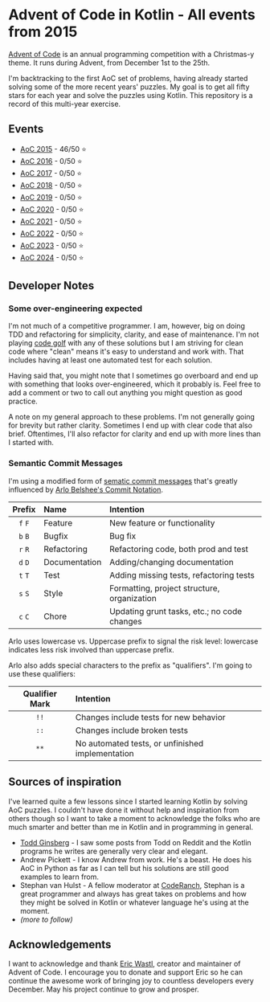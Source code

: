 # Advent of Code in Kotlin - All events from 2015

[Advent of Code](https://adventofcode.com) is an annual programming competition with a Christmas-y theme. It runs during Advent, from December 1st to the 25th.

I'm backtracking to the first AoC set of problems, having already started solving some of the more recent years' puzzles. My goal is to get all fifty stars for each year and solve the puzzles using Kotlin. This repository is a record of this multi-year exercise.

## Events

* [AoC 2015](src/main/kotlin/lacar/junilu/aoc2015/README.md) - 46/50 &#11088;
* [AoC 2016](src/main/kotlin/lacar/junilu/aoc2016/README.md) - 0/50 &#11088;
* [AoC 2017](src/main/kotlin/lacar/junilu/aoc2017/README.md) - 0/50 &#11088;
* [AoC 2018](src/main/kotlin/lacar/junilu/aoc2018/README.md) - 0/50 &#11088;
* [AoC 2019](src/main/kotlin/lacar/junilu/aoc2019/README.md) - 0/50 &#11088;
* [AoC 2020](src/main/kotlin/lacar/junilu/aoc2020/README.md) - 0/50 &#11088;
* [AoC 2021](src/main/kotlin/lacar/junilu/aoc2021/README.md) - 0/50 &#11088;
* [AoC 2022](src/main/kotlin/lacar/junilu/aoc2022/README.md) - 0/50 &#11088;
* [AoC 2023](src/main/kotlin/lacar/junilu/aoc2023/README.md) - 0/50 &#11088;
* [AoC 2024](src/main/kotlin/lacar/junilu/aoc2024/README.md) - 0/50 &#11088;

## Developer Notes

### Some over-engineering expected

I'm not much of a competitive programmer. I am, however, big on doing TDD and refactoring for simplicity, clarity, and ease of maintenance. I'm not playing [code golf](https://code.golf) with any of these solutions but I am striving for clean code where "clean" means it's easy to understand and work with. That includes having at least one automated test for each solution.

Having said that, you might note that I sometimes go overboard and end up with something that looks over-engineered, which it probably is. Feel free to add a comment or two to call out anything you might question as good practice. 

A note on my general approach to these problems. I'm not generally going for brevity but rather clarity. Sometimes I end up with clear code that also brief. Oftentimes, I'll also refactor for clarity and end up with more lines than I started with. 

### Semantic Commit Messages

I'm using a modified form of [sematic commit messages](https://joshbuchea/semantic-commit-messages.md) that's greatly influenced by [Arlo Belshee's Commit Notation](https:github.com/arlobelshee/ArlosCommitNotation).

| Prefix  | Name          | Intention                                   |
|:-------:|:--------------|:--------------------------------------------|
| `f` `F` | Feature       | New feature or functionality                |
| `b` `B` | Bugfix        | Bug fix                                     |
| `r` `R` | Refactoring   | Refactoring code, both prod and test        |
| `d` `D` | Documentation | Adding/changing documentation               |
| `t` `T` | Test          | Adding missing tests, refactoring tests     |
| `s` `S` | Style         | Formatting, project structure, organization |
| `c` `C` | Chore         | Updating grunt tasks, etc.; no code changes |

Arlo uses lowercase vs. Uppercase prefix to signal the risk level: lowercase indicates less risk involved than uppercase prefix.

Arlo also adds special characters to the prefix as "qualifiers". I'm going to use these qualifiers:

| Qualifier Mark | Intention                                          |
|:--------------:|:---------------------------------------------------|
|      `!!`      | Changes include tests for new behavior             |
|      `::`      | Changes include broken tests                       |
|      `**`      | No automated tests, or unfinished implementation   |

## Sources of inspiration

I've learned quite a few lessons since I started learning Kotlin by solving AoC puzzles. I couldn't have done it without help and inspiration from others though so I want to take a moment to acknowledge the folks who are much smarter and better than me in Kotlin and in programming in general.

* [Todd Ginsberg](https://github.com/tginsberg) - I saw some posts from Todd on Reddit and the Kotlin programs he writes are generally very clear and elegant.
* Andrew Pickett - I know Andrew from work. He's a beast. He does his AoC in Python as far as I can tell but his solutions are still good examples to learn from.
* Stephan van Hulst - A fellow moderator at [CodeRanch](https://coderanch.com), Stephan is a great programmer and always has great takes on problems and how they might be solved in Kotlin or whatever language he's using at the moment.
* _(more to follow)_

## Acknowledgements

I want to acknowledge and thank [Eric Wastl](https://was.tl), creator and maintainer of Advent of Code. I encourage you to donate and support Eric so he can continue the awesome work of bringing joy to countless developers every December. May his project continue to grow and prosper.
